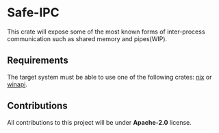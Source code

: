 # Safe-IPC
This crate will expose some of the most known forms of inter-process communication such as
shared memory and pipes(WIP).

## Requirements
The target system must be able to use one of the following crates: [nix](https://github.com/nix-rust/nix) or [winapi](https://github.com/retep998/winapi-rs).

## Contributions
All contributions to this project will be under **Apache-2.0** license.